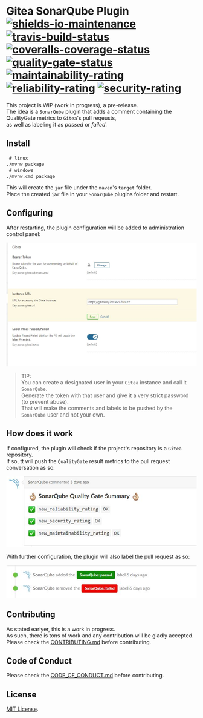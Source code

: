 # Gitea SonarQube Plugin</br>[![shields-io-maintenance]][0] [![travis-build-status]][1] [![coveralls-coverage-status]][2]</br>[![quality-gate-status]][3] [![maintainability-rating]][3] [![reliability-rating]][3] [![security-rating]][3]

This project is WIP (work in progress), a pre-release.</br>
The idea is a `SonarQube` plugin that adds a comment containing the QualityGate metrics to `Gitea`'s pull reqeusts,</br>
as well as labeling it as *passed* or *failed*.

## Install

```shell
 # linux
./mvnw package
 # windows
./mvnw.cmd package
```

This will create the `jar` file under the `maven`'s  `target` folder.</br>
Place the created `jar` file in your `SonarQube` plugins folder and restart.

## Configuring

After restarting, the plugin configuration will be added to administration control panel:</br>

![Configuration](pics/plugin-configuration.jpg)

> TIP:</br>
> You can create a designated user in your `Gitea` instance and call it `SonarQube`.</br>
> Generate the token with that user and give it a very strict password (to prevent abuse).</br>
> That will make the comments and labels to be pushed by the `SonarQube` user and not your own.

## How does it work

If configured, the plugin will check if the project's repository is a `Gitea` repository.</br>
If so, tt will push the `QualityGate` result metrics to the pull request conversation as so:</br>

![Comment](pics/plugin-comment.jpg)

With further configuration, the plugin will also label the pull request as so:</br>

![Labels](pics/plugin-labels.jpg)

## Contributing

As stated earlyer, this is a work in progress.</br>
As such, there is tons of work and any contribution will be gladly accepted.</br>
Please check the [CONTRIBUTING.md](CONTRIBUTING.md) before contributing.

## Code of Conduct

Please check the [CODE_OF_CONDUCT.md](CODE_OF_CONDUCT.md) before contributing.

## License

[MIT License](LICENSE).

<!-- Real Links -->
[0]: https://github.com/TomerFi/sonar-gitea-plugin
[1]: https://travis-ci.org/TomerFi/sonar-gitea-plugin
[2]: https://coveralls.io/github/TomerFi/sonar-gitea-plugin
[3]: https://sonarcloud.io/dashboard?id=info.tomfi%3Asonar-gitea-plugin

<!-- Badges Links -->
[coveralls-coverage-status]: https://coveralls.io/repos/github/TomerFi/sonar-gitea-plugin/badge.svg
[maintainability-rating]: https://sonarcloud.io/api/project_badges/measure?project=info.tomfi%3Asonar-gitea-plugin&metric=sqale_rating
[reliability-rating]: https://sonarcloud.io/api/project_badges/measure?project=info.tomfi%3Asonar-gitea-plugin&metric=reliability_rating
[security-rating]: https://sonarcloud.io/api/project_badges/measure?project=info.tomfi%3Asonar-gitea-plugin&metric=security_rating
[shields-io-maintenance]: https://img.shields.io/badge/Maintained%3F-yes-green.svg
[technical-debt]: https://sonarcloud.io/api/project_badges/measure?project=info.tomfi%3Asonar-gitea-plugin&metric=sqale_index
[travis-build-status]: https://travis-ci.org/TomerFi/sonar-gitea-plugin.svg?branch=dev
[quality-gate-status]: https://sonarcloud.io/api/project_badges/measure?project=info.tomfi%3Asonar-gitea-plugin&metric=alert_status
